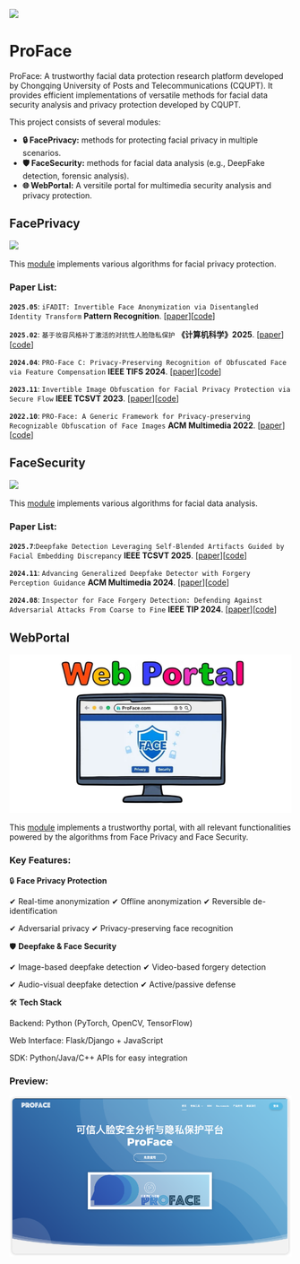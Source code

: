 ![](./FacePrivacy/PRO-Face.png)
# ProFace
ProFace: A trustworthy facial data protection research platform developed by Chongqing University of Posts and Telecommunications (CQUPT). It provides efficient implementations of versatile methods for facial data security analysis and privacy protection developed by CQUPT.

This project consists of several modules: 
- **🔒 FacePrivacy:** methods for protecting facial privacy in multiple scenarios.
- **🛡️ FaceSecurity:** methods for facial data analysis (e.g., DeepFake detection, forensic analysis).
- **🌐 WebPortal:** A versitile portal for multimedia security analysis and privacy protection.

## FacePrivacy

![](./FacePrivacy/PRO-Face%20S/assets/faceprivacy.jpg)

This [module](https://github.com/lixionga/ProFace/tree/main/FacePrivacy) implements various algorithms for facial privacy protection.
### Paper List:
**`2025.05`**: `iFADIT: Invertible Face Anonymization via Disentangled Identity Transform` **Pattern Recognition**.
[[paper](https://www.sciencedirect.com/science/article/abs/pii/S0031320325004674)][[code](https://github.com/lixionga/ProFace/tree/main/FacePrivacy/iFADIT)]

**`2025.02`**: `基于妆容风格补丁激活的对抗性人脸隐私保护` **《计算机科学》2025**.
[[paper](https://www.jsjkx.com/CN/10.11896/jsjkx.241200001)][[code](https://github.com/lixionga/ProFace/tree/main/FacePrivacy/Makeup-privacy)]


**`2024.04`**: `PRO-Face C: Privacy-Preserving Recognition of Obfuscated Face via Feature Compensation` **IEEE TIFS 2024**.
[[paper](https://ieeexplore.ieee.org/document/10499238)][[code](https://github.com/lixionga/ProFace/tree/main/FacePrivacy/PRO-Face%20C)]

**`2023.11`**: `Invertible Image Obfuscation for Facial Privacy Protection via Secure Flow` **IEEE TCSVT 2023**.
[[paper](https://ieeexplore.ieee.org/document/10366303/)][[code](https://github.com/lixionga/ProFace/tree/main/FacePrivacy/PRO-Face%20S)]

**`2022.10`**: `PRO-Face: A Generic Framework for Privacy-preserving Recognizable Obfuscation of Face Images` **ACM Multimedia 2022**.
[[paper](https://dl.acm.org/doi/10.1145/3503161.3548202)][[code](https://github.com/lixionga/ProFace/tree/main/FacePrivacy/PRO-Face)]

## FaceSecurity

![](./FacePrivacy/PRO-Face%20S/assets/facesecurity.png)

This [module](https://github.com/lixionga/ProFace/tree/main/FaceSecurity)  implements various algorithms for facial data analysis.
### Paper List:
**`2025.7`**:`Deepfake Detection Leveraging Self-Blended Artifacts Guided by Facial Embedding Discrepancy` **IEEE TCSVT 2025**.
[[paper](https://ieeexplore.ieee.org/abstract/document/11068978)][[code](https://github.com/lixionga/ProFace/tree/main/FaceSecurity/EG)]

**`2024.11`**: `Advancing Generalized Deepfake Detector with Forgery Perception Guidance` **ACM Multimedia 2024**.
[[paper](https://doi.org/10.1145/3664647.3680713)][[code](https://github.com/lixionga/ProFace/tree/main/FaceSecurity/FPG)] 

**`2024.08`**: `Inspector for Face Forgery Detection: Defending Against Adversarial Attacks From Coarse to Fine` **IEEE TIP 2024**.
[[paper](https://doi.org/10.1109/TIP.2024.3434388)][[code](https://github.com/lixionga/ProFace/tree/main/FaceSecurity/Inspector)]

## WebPortal

![](./FacePrivacy/PRO-Face%20S/assets/webportal1.png)

This [module](https://github.com/lixionga/ProFace/tree/main/Portal)  implements a trustworthy portal, with all relevant functionalities powered by the algorithms from Face Privacy and Face Security.

### Key Features:

🔒 **Face Privacy Protection**

✔ Real-time anonymization
✔ Offline anonymization 
✔ Reversible de-identification 

✔ Adversarial privacy 
✔ Privacy-preserving face recognition 

🛡️ **Deepfake & Face Security**

✔ Image-based deepfake detection 
✔ Video-based forgery detection

✔ Audio-visual deepfake detection
✔ Active/passive defense

🛠️ **Tech Stack**

Backend: Python (PyTorch, OpenCV, TensorFlow)

Web Interface: Flask/Django + JavaScript

SDK: Python/Java/C++ APIs for easy integration

### Preview:
![](./Portal/static/cc22c5a070f0452485b327a477c0698.png)

